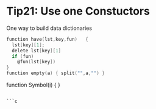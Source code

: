 
# Tip21: Use one Constuctors  

One way to build data dictionaries

```c
function have(lst,key,fun)   { 
  lst[key][1];    
  delete lst[key][1]
  if (fun)
    @fun(lst[key])
}
function empty(a) { split("",a,"") }
```
function Symbol(i) {
}
```

```c 
```

